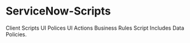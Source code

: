 <h1>ServiceNow-Scripts</h1>

Client Scripts
UI Polices
UI Actions
Business Rules
Script Includes
Data Policies.

